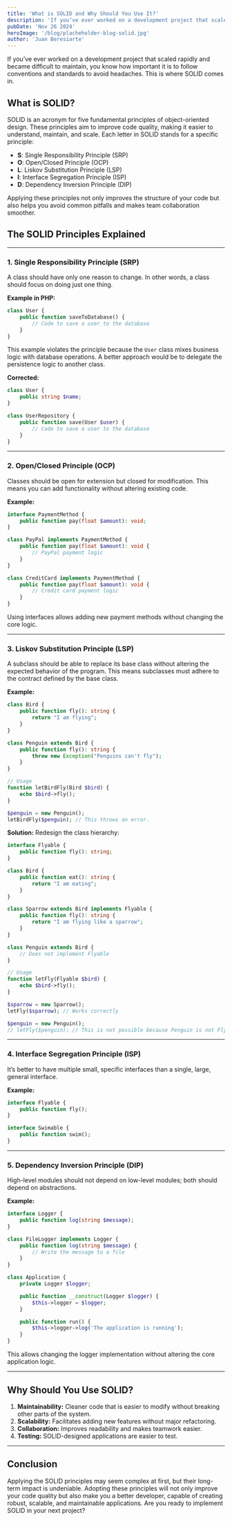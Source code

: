 ```yaml
---
title: 'What is SOLID and Why Should You Use It?'
description: 'If you’ve ever worked on a development project that scaled rapidly and became difficult to maintain, you know how important it is to follow conventions and standards to avoid headaches. This is where SOLID comes in.'
pubDate: 'Nov 26 2024'
heroImage: '/blog/placheholder-blog-solid.jpg'
author: 'Juan Beresiarte'
---
```


If you’ve ever worked on a development project that scaled rapidly and became difficult to maintain, you know how important it is to follow conventions and standards to avoid headaches. This is where SOLID comes in.

## What is SOLID?

SOLID is an acronym for five fundamental principles of object-oriented design. These principles aim to improve code quality, making it easier to understand, maintain, and scale. Each letter in SOLID stands for a specific principle:

- **S**: Single Responsibility Principle (SRP)  
- **O**: Open/Closed Principle (OCP)  
- **L**: Liskov Substitution Principle (LSP)  
- **I**: Interface Segregation Principle (ISP)  
- **D**: Dependency Inversion Principle (DIP)

Applying these principles not only improves the structure of your code but also helps you avoid common pitfalls and makes team collaboration smoother.

## The SOLID Principles Explained

---

### 1. Single Responsibility Principle (SRP)

A class should have only one reason to change. In other words, a class should focus on doing just one thing.

**Example in PHP:**

```php
class User {
    public function saveToDatabase() {
        // Code to save a user to the database
    }
}
```

This example violates the principle because the `User` class mixes business logic with database operations. A better approach would be to delegate the persistence logic to another class.

**Corrected:**

```php
class User {
    public string $name;
}

class UserRepository {
    public function save(User $user) {
        // Code to save a user to the database
    }
}
```

---

### 2. Open/Closed Principle (OCP)

Classes should be open for extension but closed for modification. This means you can add functionality without altering existing code.

**Example:**

```php
interface PaymentMethod {
    public function pay(float $amount): void;
}

class PayPal implements PaymentMethod {
    public function pay(float $amount): void {
        // PayPal payment logic
    }
}

class CreditCard implements PaymentMethod {
    public function pay(float $amount): void {
        // Credit card payment logic
    }
}
```

Using interfaces allows adding new payment methods without changing the core logic.

---

### 3. Liskov Substitution Principle (LSP)

A subclass should be able to replace its base class without altering the expected behavior of the program. This means subclasses must adhere to the contract defined by the base class.

**Example:**

```php
class Bird {
    public function fly(): string {
        return "I am flying";
    }
}

class Penguin extends Bird {
    public function fly(): string {
        throw new Exception("Penguins can't fly");
    }
}

// Usage
function letBirdFly(Bird $bird) {
    echo $bird->fly();
}

$penguin = new Penguin();
letBirdFly($penguin); // This throws an error.
```

**Solution:** Redesign the class hierarchy:

```php
interface Flyable {
    public function fly(): string;
}

class Bird {
    public function eat(): string {
        return "I am eating";
    }
}

class Sparrow extends Bird implements Flyable {
    public function fly(): string {
        return "I am flying like a sparrow";
    }
}

class Penguin extends Bird {
    // Does not implement Flyable
}

// Usage
function letFly(Flyable $bird) {
    echo $bird->fly();
}

$sparrow = new Sparrow();
letFly($sparrow); // Works correctly

$penguin = new Penguin();
// letFly($penguin); // This is not possible because Penguin is not Flyable
```

---

### 4. Interface Segregation Principle (ISP)

It’s better to have multiple small, specific interfaces than a single, large, general interface.

**Example:**

```php
interface Flyable {
    public function fly();
}

interface Swimable {
    public function swim();
}
```

---

### 5. Dependency Inversion Principle (DIP)

High-level modules should not depend on low-level modules; both should depend on abstractions.

**Example:**

```php
interface Logger {
    public function log(string $message);
}

class FileLogger implements Logger {
    public function log(string $message) {
        // Write the message to a file
    }
}

class Application {
    private Logger $logger;

    public function __construct(Logger $logger) {
        $this->logger = $logger;
    }

    public function run() {
        $this->logger->log('The application is running');
    }
}
```

This allows changing the logger implementation without altering the core application logic.

---

## Why Should You Use SOLID?

1. **Maintainability:** Cleaner code that is easier to modify without breaking other parts of the system.  
2. **Scalability:** Facilitates adding new features without major refactoring.  
3. **Collaboration:** Improves readability and makes teamwork easier.  
4. **Testing:** SOLID-designed applications are easier to test.

---

## Conclusion

Applying the SOLID principles may seem complex at first, but their long-term impact is undeniable. Adopting these principles will not only improve your code quality but also make you a better developer, capable of creating robust, scalable, and maintainable applications. Are you ready to implement SOLID in your next project?
